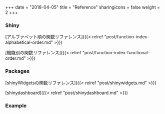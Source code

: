 +++
date = "2018-04-05"
title = "Reference"
sharingicons = false
weight = 2
+++

### Shiny

[アルファベット順の関数リファレンス]({{< relref "post/function-index-alphabetical-order.md" >}})

[機能別の関数リファレンス]({{< relref "post/function-index-functional-order.md" >}})

### Packages

[shinyWidgetsの関数リファレンス]({{< relref "post/shinywidgets.md" >}})

[shinydashboard]({{< relref "post/shinydashboard.md" >}})

### Example





